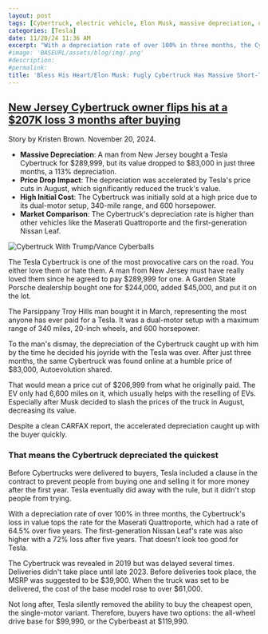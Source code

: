 ```yaml
---
layout: post
tags: [Cybertruck, electric vehicle, Elon Musk, massive depreciation, urban cowboys]
categories: [Tesla]
date: 11/20/24 11:36 AM
excerpt: "With a depreciation rate of over 100% in three months, the Cybertruck's loss in value tops the rate for the Maserati Quattroporte, which had a rate of 64.5% over five years. The first-generation Nissan Leaf's rate was also higher with a 72% loss after five years. That doesn't look too good for Tesla."
#image: 'BASEURL/assets/blog/img/.png'
#description:
#permalink:
title: 'Bless His Heart/Elon Musk: Fugly Cybertruck Has Massive Short-Term Depreciation. Only Urban Cowboys Would Buy This Monstrosity.'
---
```



## [New Jersey Cybertruck owner flips his at a $207K loss 3 months after buying](https://www.motorbiscuit.com/tesla-cybertruck-depreciation/)

Story by Kristen Brown. November 20, 2024.

- **Massive Depreciation**: A man from New Jersey bought a Tesla Cybertruck for \$289,999, but its value dropped to \$83,000 in just three months, a 113% depreciation.
- **Price Drop Impact**: The depreciation was accelerated by Tesla's price cuts in August, which significantly reduced the truck's value.
- **High Initial Cost**: The Cybertruck was initially sold at a high price due to its dual-motor setup, 340-mile range, and 600 horsepower.
- **Market Comparison**: The Cybertruck's depreciation rate is higher than other vehicles like the Maserati Quattroporte and the first-generation Nissan Leaf.

![Cybertruck With Trump/Vance Cyberballs](https://ralphhightower.github.io/blog/img/289464.jpg)

The Tesla Cybertruck is one of the most provocative cars on the road. You either love them or hate them. A man from New Jersey must have really loved them since he agreed to pay \$289,999 for one. A Garden State Porsche dealership bought one for \$244,000, added \$45,000, and put it on the lot.

The Parsippany Troy Hills man bought it in March, representing the most anyone has ever paid for a Tesla. It was a dual-motor setup with a maximum range of 340 miles, 20-inch wheels, and 600 horsepower.

To the man's dismay, the depreciation of the Cybertruck caught up with him by the time he decided his joyride with the Tesla was over. After just three months, the same Cybertruck was found online at a humble price of \$83,000, Autoevolution shared.

That would mean a price cut of \$206,999 from what he originally paid. The EV only had 6,600 miles on it, which usually helps with the reselling of EVs. Especially after Musk decided to slash the prices of the truck in August, decreasing its value.

Despite a clean CARFAX report, the accelerated depreciation caught up with the buyer quickly.

### That means the Cybertruck depreciated the quickest

Before Cybertrucks were delivered to buyers, Tesla included a clause in the contract to prevent people from buying one and selling it for more money after the first year. Tesla eventually did away with the rule, but it didn't stop people from trying.

With a depreciation rate of over 100% in three months, the Cybertruck's loss in value tops the rate for the Maserati Quattroporte, which had a rate of 64.5% over five years. The first-generation Nissan Leaf's rate was also higher with a 72% loss after five years. That doesn't look too good for Tesla.

The Cybertruck was revealed in 2019 but was delayed several times. Deliveries didn't take place until late 2023. Before deliveries took place, the MSRP was suggested to be $39,900. When the truck was set to be delivered, the cost of the base model rose to over $61,000.

Not long after, Tesla silently removed the ability to buy the cheapest open, the single-motor variant. Therefore, buyers have two options: the all-wheel drive base for \$99,990, or the Cyberbeast at \$119,990.
